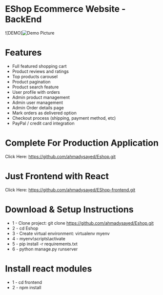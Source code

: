 # EShop Ecommerce Website - BackEnd

![DEMO]<img href="https://raw.githubusercontent.com/ahmadysayed/Eshop/main/static/images/demo.png" alt="Demo Picture">


# Features
* Full featured shopping cart
* Product reviews and ratings
* Top products carousel
* Product pagination
* Product search feature
* User profile with orders
* Admin product management
* Admin user management
* Admin Order details page
* Mark orders as delivered option
* Checkout process (shipping, payment method, etc)
* PayPal / credit card integration

# Complete For Production Application

Click Here: https://github.com/ahmadysayed/Eshop.git

# Just Frontend with React

Click Here: https://github.com/ahmadysayed/EShop-frontend.git

# Download & Setup Instructions

* 1 - Clone project: git clone https://github.com/ahmadysayed/Eshop.git
* 2 - cd Eshop
* 3 - Create virtual environment: virtualenv myenv
* 4 - myenv\scripts\activate
* 5 - pip install -r requirements.txt
* 6 - python manage.py runserver

# Install react modules
* 1 - cd frontend
* 2 - npm install

